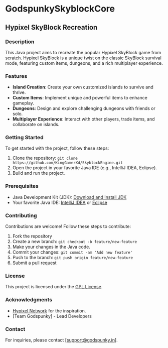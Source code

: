 # GodspunkySkyblockCore

## Hypixel SkyBlock Recreation

### Description

This Java project aims to recreate the popular Hypixel SkyBlock game from scratch. Hypixel SkyBlock is a unique twist on the classic SkyBlock survival mode, featuring custom items, dungeons, and a rich multiplayer experience.

### Features

- **Island Creation**: Create your own customized islands to survive and thrive.
- **Custom Items**: Implement unique and powerful items to enhance gameplay.
- **Dungeons**: Design and explore challenging dungeons with friends or solo.
- **Multiplayer Experience**: Interact with other players, trade items, and collaborate on islands.

### Getting Started

To get started with the project, follow these steps:

1. Clone the repository: `git clone https://github.com/KingGamerXd/SkyblockEngine.git`
2. Open the project in your favorite Java IDE (e.g., IntelliJ IDEA, Eclipse).
3. Build and run the project.

### Prerequisites

- Java Development Kit (JDK): [Download and Install JDK](https://www.oracle.com/java/technologies/javase-downloads.html)
- Your favorite Java IDE: [IntelliJ IDEA](https://www.jetbrains.com/idea/) or [Eclipse](https://www.eclipse.org/ide/)

### Contributing

Contributions are welcome! Follow these steps to contribute:

1. Fork the repository
2. Create a new branch: `git checkout -b feature/new-feature`
3. Make your changes in the Java code.
4. Commit your changes: `git commit -am 'Add new feature'`
5. Push to the branch: `git push origin feature/new-feature`
6. Submit a pull request

### License

This project is licensed under the [GPL License](LICENSE).

### Acknowledgments

- [Hypixel Network](https://hypixel.net/) for the inspiration.
- [Team Godspunky] - Lead Developers

### Contact

For inquiries, please contact [support@godspunky.in].
